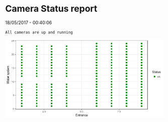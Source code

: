 Camera Status report
================
18/05/2017 - 00:40:06

    All cameras are up and running

![](camreport_files/figure-markdown_github/unnamed-chunk-2-1.png)
